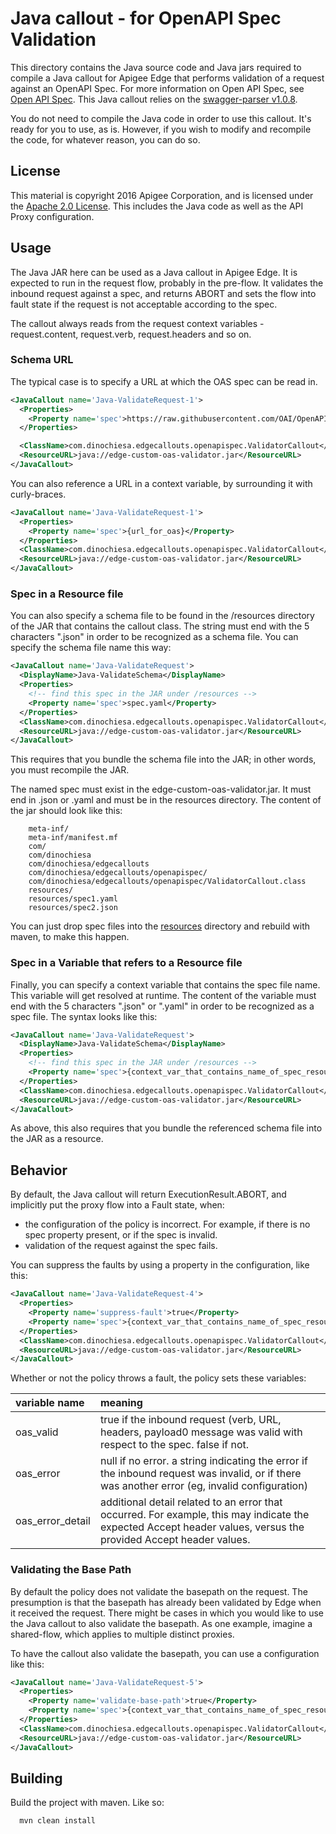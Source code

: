 # Java callout - for OpenAPI Spec Validation

This directory contains the Java source code and Java jars required to
compile a Java callout for Apigee Edge that performs validation of
a request against an OpenAPI Spec. 
For more information on Open API Spec, see [Open API Spec](https://github.com/OAI/OpenAPI-Specification). 
This Java callout relies on the [swagger-parser v1.0.8](https://github.com/swagger-api/swagger-parser).

You do not need to compile the Java code in order to use this
callout. It's ready for you to use, as is. However, if you wish to modify and
recompile the code, for whatever reason, you can do so.

## License

This material is copyright 2016 Apigee Corporation, 
and is licensed under the [Apache 2.0 License](LICENSE). This includes the Java code as well as the API Proxy configuration. 


## Usage

The Java JAR here can be used as a Java callout in Apigee Edge. It is expected to run in the request flow, probably in the pre-flow.  It validates the inbound request against a spec, and returns ABORT and sets the flow into fault state if the request is not acceptable according to the spec. 

The callout always reads from the request context variables - request.content, request.verb, request.headers and so on.


### Schema URL

The typical case is to specify a URL at which the OAS spec can be read in. 

```xml
<JavaCallout name='Java-ValidateRequest-1'>
  <Properties>
    <Property name='spec'>https://raw.githubusercontent.com/OAI/OpenAPI-Specification/master/examples/v2.0/yaml/petstore-minimal.yaml</Property>
  </Properties>

  <ClassName>com.dinochiesa.edgecallouts.openapispec.ValidatorCallout</ClassName>
  <ResourceURL>java://edge-custom-oas-validator.jar</ResourceURL>
</JavaCallout>
```

You can also reference a URL in a context variable, by surrounding it with curly-braces.

```xml
<JavaCallout name='Java-ValidateRequest-1'>
  <Properties>
    <Property name='spec'>{url_for_oas}</Property>
  </Properties>
  <ClassName>com.dinochiesa.edgecallouts.openapispec.ValidatorCallout</ClassName>
  <ResourceURL>java://edge-custom-oas-validator.jar</ResourceURL>
</JavaCallout>
```

### Spec in a Resource file

You can also specify a schema file to be found in the /resources
directory of the JAR that contains the callout class. The string must
end with the 5 characters ".json" in order to be recognized as a schema
file. You can specify the schema file name this way:

```xml
<JavaCallout name='Java-ValidateRequest'>
  <DisplayName>Java-ValidateSchema</DisplayName>
  <Properties>
    <!-- find this spec in the JAR under /resources -->
    <Property name='spec'>spec.yaml</Property>
  </Properties>
  <ClassName>com.dinochiesa.edgecallouts.openapispec.ValidatorCallout</ClassName>
  <ResourceURL>java://edge-custom-oas-validator.jar</ResourceURL>
</JavaCallout>
```

This requires that you bundle the schema file into the JAR; in other words, you must recompile the JAR. 


The named spec must exist in the edge-custom-oas-validator.jar. It must end in .json or .yaml and  must be in the resources directory.  The content of the jar
should look like this: 

        meta-inf/
        meta-inf/manifest.mf
        com/
        com/dinochiesa
        com/dinochiesa/edgecallouts
        com/dinochiesa/edgecallouts/openapispec/
        com/dinochiesa/edgecallouts/openapispec/ValidatorCallout.class
        resources/
        resources/spec1.yaml
        resources/spec2.json

You can just drop spec files into the [resources](src/main/resources) directory and rebuild with maven, to make this happen. 


### Spec in a Variable that refers to a Resource file

Finally, you can specify a context variable that contains the spec
file name. This variable will get resolved at runtime. The content of
the variable must end with the 5 characters ".json" or ".yaml" in order to be
recognized as a spec file.  The syntax looks like this:

```xml
<JavaCallout name='Java-ValidateRequest'>
  <DisplayName>Java-ValidateSchema</DisplayName>
  <Properties>
    <!-- find this spec in the JAR under /resources -->
    <Property name='spec'>{context_var_that_contains_name_of_spec_resource}</Property>
  </Properties>
  <ClassName>com.dinochiesa.edgecallouts.openapispec.ValidatorCallout</ClassName>
  <ResourceURL>java://edge-custom-oas-validator.jar</ResourceURL>
</JavaCallout>
```

As above, this also requires that you bundle the referenced schema file into the JAR as a resource.

## Behavior

By default, the Java callout will return ExecutionResult.ABORT, and implicitly put the proxy flow into a Fault state, when:

* the configuration of the policy is incorrect. For example, if there is no spec property present, or if the spec is invalid. 
* validation of the request against the spec fails. 

You can suppress the faults by using a property in the configuration, like this: 

```xml
<JavaCallout name='Java-ValidateRequest-4'>
  <Properties>
    <Property name='suppress-fault'>true</Property>
    <Property name='spec'>{context_var_that_contains_name_of_spec_resource}</Property>
  </Properties>
  <ClassName>com.dinochiesa.edgecallouts.openapispec.ValidatorCallout</ClassName>
  <ResourceURL>java://edge-custom-oas-validator.jar</ResourceURL>
</JavaCallout>
```

Whether or not the policy throws a fault, the policy sets these variables:

| variable name    | meaning                           |
|:-----------------|:----------------------------------|
| oas_valid        | true if the inbound request (verb, URL, headers, payload0 message was valid with respect to the spec. false if not. |
| oas_error        | null if no error. a string indicating the error if the inbound request was invalid, or if there was another error (eg, invalid configuration) |
| oas_error_detail | additional detail related to an error that occurred. For example, this may indicate the expected Accept header values, versus the provided Accept header values. |


### Validating the Base Path

By default the policy does not validate the basepath on the request. The
presumption is that the basepath has already been validated by Edge when
it received the request. There might be cases in which you would like to
use the Java callout to also validate the basepath.  As one example,
imagine a shared-flow, which applies to multiple distinct proxies.

To have the callout also validate the basepath, you can use a configuration like this:

```xml
<JavaCallout name='Java-ValidateRequest-5'>
  <Properties>
    <Property name='validate-base-path'>true</Property>
    <Property name='spec'>{context_var_that_contains_name_of_spec_resource}</Property>
  </Properties>
  <ClassName>com.dinochiesa.edgecallouts.openapispec.ValidatorCallout</ClassName>
  <ResourceURL>java://edge-custom-oas-validator.jar</ResourceURL>
</JavaCallout>
```


## Building

Build the project with maven.  Like so:

```
  mvn clean install
```


